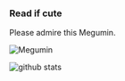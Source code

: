 ### Read if cute

Please admire this Megumin.

![Megumin](https://staging-media-1.discord.co/attachments/716465700964794368/716466232295030785/0f9e75ee9ddd5f8ba59cf8e2a9e0481c.jpg?width=496&height=702)

![github stats](https://github-readme-stats.vercel.app/api?username=meguminsama)
